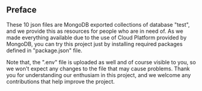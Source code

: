 ## Preface
These 10 json files are MongoDB exported collections of database "test", and we provide this as resources for people who are in need of. As we made everything available due to the use of Cloud Platform provided by MongoDB, you can try this project just by installing required packages defined in "package.json" file.

Note that, the ".env" file is uploaded as well and of course visible to you, so we won't expect any changes to the file that may cause problems. Thank you for understanding our enthusiam in this project, and we welcome any contributions that help improve the project.
